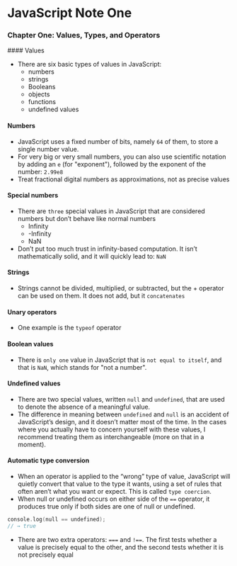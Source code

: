 # JavaScript Note One


### Chapter One: Values, Types, and Operators

#### Values

- There are six basic types of values in JavaScript:
  - numbers
  - strings
  - Booleans
  - objects
  - functions
  - undefined values

#### Numbers

- JavaScript uses a fixed number of bits, namely `64` of them, to store a single number value.
- For very big or very small numbers, you can also use scientific notation by adding an `e` (for "exponent"), followed by the exponent of the number: `2.99e8`
- Treat fractional digital numbers as approximations, not as precise values

#### Special numbers

- There are `three` special values in JavaScript that are considered numbers but don’t behave like normal numbers
  - Infinity
  - -Infinity
  - NaN
- Don’t put too much trust in infinity-based computation. It isn’t mathematically solid, and it will quickly lead to: `NaN`

#### Strings

- Strings cannot be divided, multiplied, or subtracted, but the + operator can be used on them. It does not add, but it `concatenates`

#### Unary operators

- One example is the `typeof` operator

#### Boolean values

- There is `only one` value in JavaScript that is `not equal to itself`, and that is `NaN`, which stands for "not a number".

#### Undefined values

- There are two special values, written `null` and `undefined`, that are used to denote the absence of a meaningful value.
- The difference in meaning between `undefined` and `null` is an accident of JavaScript’s design, and it doesn’t matter most of the time. In the cases where you actually have to concern yourself with these values, I recommend treating them as interchangeable (more on that in a moment).

#### Automatic type conversion

- When an operator is applied to the “wrong” type of value, JavaScript will quietly convert that value to the type it wants, using a set of rules that often aren’t what you want or expect. This is called `type coercion`.
- When null or undefined occurs on either side of the `==` operator, it produces true only if both sides are one of null or undefined.

```go
console.log(null == undefined);
// → true
```

- There are two extra operators: `===` and `!==`. The first tests whether a value is precisely equal to the other, and the second tests whether it is not precisely equal

